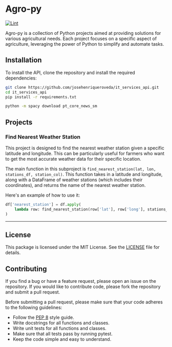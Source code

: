 # Agro-py

[![Lint](https://github.com/josehenriqueroveda/agro-py/actions/workflows/black.yml/badge.svg)](https://github.com/josehenriqueroveda/agro-py/actions/workflows/black.yml)

Agro-py is a collection of Python projects aimed at providing solutions for various agricultural needs. Each project focuses on a specific aspect of agriculture, leveraging the power of Python to simplify and automate tasks.

## Installation
To install the API, clone the repository and install the required dependencies:
```bash
git clone https://github.com/josehenriqueroveda/it_services_api.git
cd it_services_api
pip install -r requirements.txt

python -m spacy download pt_core_news_sm
```

## Projects

### Find Nearest Weather Station

This project is designed to find the nearest weather station given a specific latitude and longitude. This can be particularly useful for farmers who want to get the most accurate weather data for their specific location.

The main function in this subproject is `find_nearest_station(lat, lon, stations_df, station_col)`. This function takes in a latitude and longitude, along with a DataFrame of weather stations (which includes their coordinates), and returns the name of the nearest weather station.

Here's an example of how to use it:

```python
df['nearest_station'] = df.apply(
    lambda row: find_nearest_station(row['lat'], row['long'], stations_df, 'STATION_NAME'), axis=1
)
```


---

## License
This package is licensed under the MIT License. See the [LICENSE](LICENSE) file for details.

## Contributing
If you find a bug or have a feature request, please open an issue on the repository. If you would like to contribute code, please fork the repository and submit a pull request.

Before submitting a pull request, please make sure that your code adheres to the following guidelines:
 - Follow the [PEP 8](https://www.python.org/dev/peps/pep-0008/) style guide.
 - Write docstrings for all functions and classes.
 - Write unit tests for all functions and classes.
 - Make sure that all tests pass by running pytest.
 - Keep the code simple and easy to understand.
